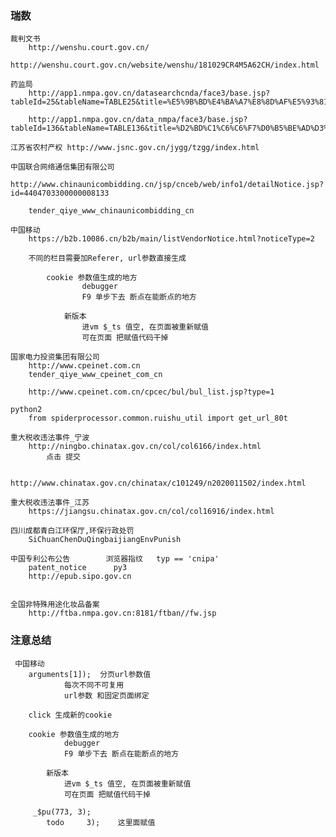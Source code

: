 

### 瑞数
    裁判文书
        http://wenshu.court.gov.cn/
        http://wenshu.court.gov.cn/website/wenshu/181029CR4M5A62CH/index.html
    
    药监局
        http://app1.nmpa.gov.cn/datasearchcnda/face3/base.jsp?tableId=25&tableName=TABLE25&title=%E5%9B%BD%E4%BA%A7%E8%8D%AF%E5%93%81&bcId=152904713761213296322795806604
        
        http://app1.nmpa.gov.cn/data_nmpa/face3/base.jsp?tableId=136&tableName=TABLE136&title=%D2%BD%C1%C6%C6%F7%D0%B5%BE%AD%D3%AA%C6%F3%D2%B5%A3%A8%D0%ED%BF%C9%A3%A9&bcId=154209512434322144199787151065&CbSlDlH0=qAcBcaky5Ivy5Ivy5FGGWA8Spw9mHby7aykL5XoSBBlqqH9
        
    江苏省农村产权 http://www.jsnc.gov.cn/jygg/tzgg/index.html

    中国联合网络通信集团有限公司
        http://www.chinaunicombidding.cn/jsp/cnceb/web/info1/detailNotice.jsp?id=4404703300000008133
        
        tender_qiye_www_chinaunicombidding_cn
        
    中国移动
        https://b2b.10086.cn/b2b/main/listVendorNotice.html?noticeType=2
        
        不同的栏目需要加Referer, url参数直接生成
        
            cookie 参数值生成的地方
                    debugger  
                    F9 单步下去 断点在能断点的地方
                
                新版本
                    进vm $_ts 值空, 在页面被重新赋值
                    可在页面 把赋值代码干掉
    
    国家电力投资集团有限公司
        http://www.cpeinet.com.cn
        tender_qiye_www_cpeinet_com_cn
        
        http://www.cpeinet.com.cn/cpcec/bul/bul_list.jsp?type=1
        
    python2
        from spiderprocessor.common.ruishu_util import get_url_80t
    
    重大税收违法事件_宁波
        http://ningbo.chinatax.gov.cn/col/col6166/index.html 
            点击 提交
            
            http://www.chinatax.gov.cn/chinatax/c101249/n2020011502/index.html
        
    重大税收违法事件_江苏
        https://jiangsu.chinatax.gov.cn/col/col16916/index.html
        
    四川成都青白江环保厅,环保行政处罚
        SiChuanChenDuQingbaijiangEnvPunish
    
    中国专利公布公告        浏览器指纹   typ == 'cnipa'
        patent_notice      py3
        http://epub.sipo.gov.cn
        
    
    全国非特殊用途化妆品备案
        http://ftba.nmpa.gov.cn:8181/ftban//fw.jsp
        
### 注意总结
     中国移动
        arguments[1]);  分页url参数值
                每次不同不可复用
                url参数 和固定页面绑定
            
        click 生成新的cookie
        
        cookie 参数值生成的地方
                debugger  
                F9 单步下去 断点在能断点的地方
            
            新版本
                进vm $_ts 值空, 在页面被重新赋值
                可在页面 把赋值代码干掉
        
         _$pu(773, 3);      
            todo     3);    这里面赋值